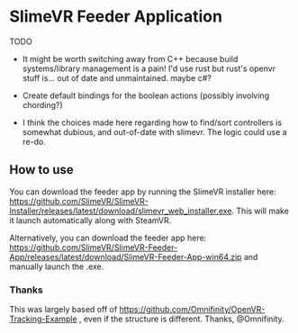 # SlimeVR Feeder Application

TODO

* It might be worth switching away from C++ because build systems/library management is a pain!
I'd use rust but rust's openvr stuff is... out of date and unmaintained.
maybe c#?

* Create default bindings for the boolean actions (possibly involving chording?)

* I think the choices made here regarding how to find/sort controllers is somewhat dubious, and out-of-date with slimevr.
The logic could use a re-do.

## How to use

You can download the feeder app by running the SlimeVR installer here: https://github.com/SlimeVR/SlimeVR-Installer/releases/latest/download/slimevr_web_installer.exe. This will make it launch automatically along with SteamVR.

Alternatively, you can download the feeder app here: https://github.com/SlimeVR/SlimeVR-Feeder-App/releases/latest/download/SlimeVR-Feeder-App-win64.zip and manually launch the .exe.

### Thanks
This was largely based off of https://github.com/Omnifinity/OpenVR-Tracking-Example , even if the structure is different. Thanks, @Omnifinity.
